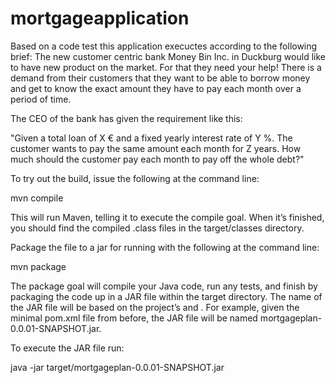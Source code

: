 # mortgageapplication
Based on a code test this application execuctes according to the following brief:
The new customer centric bank Money Bin Inc. in Duckburg would like to have new product on the market. For that they need your help! 
There is a demand from their customers that they want to be able to borrow money and get to know the exact amount they have to pay each month over a
period of time.

The CEO of the bank has given the requirement like this:

"Given a total loan of X € and a fixed yearly interest rate of Y %. The customer wants to pay the same amount each month for Z
years. How much should the customer pay each month to pay off the whole debt?"


To try out the build, issue the following at the command line:

mvn compile

This will run Maven, telling it to execute the compile goal. When it’s finished, you should find the compiled .class files in the target/classes directory.

Package the file to a jar for running with the following at the command line:

mvn package

The package goal will compile your Java code, run any tests, and finish by packaging the code up in a JAR file within the target directory. 
The name of the JAR file will be based on the project’s <artifactId> and <version>. 
For example, given the minimal pom.xml file from before, the JAR file will be named mortgageplan-0.0.01-SNAPSHOT.jar.

To execute the JAR file run:

java -jar target/mortgageplan-0.0.01-SNAPSHOT.jar
